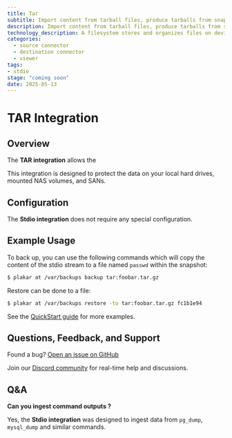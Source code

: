 ```yaml
---
title: Tar
subtitle: Import content from tarball files, produce tarballs from snapshots and klosets
description: Import content from tarball files, produce tarballs from snapshots and klosets
technology_description: A filesystem stores and organizes files on devices like hard drives or mounted NAS volumes.
categories:
  - source connector
  - destination connector
  - viewer
tags:
- stdio
stage: "coming soon"
date: 2025-05-13
---
```


# TAR Integration

## Overview

The **TAR integration** allows the 

This integration is designed to protect the data on your local hard drives, mounted NAS volumes, and SANs.

## Configuration

The **Stdio integration** does not require any special configuration.

## Example Usage

To back up, you can use the following commands which will copy the content of the stdio stream to a file named `passwd` within the snapshot:

```sh
$ plakar at /var/backups backup tar:foobar.tar.gz
```

Restore can be done to a file:

```sh
$ plakar at /var/backups restore -to tar:foobar.tar.gz fc1b1e94
```




See the [QuickStart guide](https://docs.plakar.io/en/quickstart/index.html) for more examples.

## Questions, Feedback, and Support

Found a bug? [Open an issue on GitHub](https://github.com/PlakarKorp/plakar/issues/new?title=Bug%20report%20on%20Filesystem%20integration&body=Please%20provide%20a%20detailed%20description%20of%20the%20issue.%0A%0A**Plakar%20version**)

Join our [Discord community](https://discord.gg/uuegtnF2Q5) for real-time help and discussions.

## Q&A

**Can you ingest command outputs ?**

Yes, the **Stdio integration** was designed to ingest data from `pg_dump`, `mysql_dump` and similar commands.
